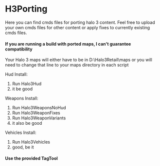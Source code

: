 # H3Porting
Here you can find cmds files for porting halo 3 content. Feel free to upload your own cmds files for other content or apply fixes to currently existing cmds files.

#### If you are running a build with ported maps, I can't guarantee compatibility

Your Halo 3 maps will either have to be in D:\Halo3Retail\maps or you will need to change that line to your maps directory in each script

Hud Install:
1. Run Halo3Hud
2. it be good

Weapons Install:
1. Run Halo3WeaponsNoHud
2. Run Halo3WeaponFixes
3. Run Halo3WeaponVariants
4. it also be good

Vehicles Install:
1. Run Halo3Vehicles
2. good, be it

#### Use the provided TagTool
